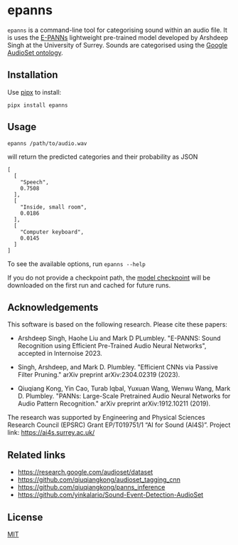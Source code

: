 # epanns

`epanns` is a command-line tool for categorising sound within an audio file. It is uses the [E-PANNs](https://github.com/Arshdeep-Singh-Boparai/E-PANNs) lightweight pre-trained model developed by Arshdeep Singh at the University of Surrey. Sounds are categorised using the [Google AudioSet ontology](https://research.google.com/audioset/ontology/index.html).

## Installation
Use [pipx](https://pipx.pypa.io/stable/) to install:
```
pipx install epanns
```

## Usage
```
epanns /path/to/audio.wav
```
will return the predicted categories and their probability as JSON
```
[
  [
    "Speech",
    0.7508
  ],
  [
    "Inside, small room",
    0.0186
  ],
  [
    "Computer keyboard",
    0.0145
  ]
]
```

To see the available options, run `epanns --help`

If you do not provide a checkpoint path, the [model checkpoint](https://zenodo.org/records/7939403) will be downloaded on the first run and cached for future runs.


## Acknowledgements

This software is based on the following research. Please cite these papers:

- Arshdeep Singh, Haohe Liu and Mark D PLumbley. "E-PANNS: Sound Recognition using Efficient Pre-Trained Audio Neural Networks", accepted in Internoise 2023.

- Singh, Arshdeep, and Mark D. Plumbley. "Efficient CNNs via Passive Filter Pruning." arXiv preprint arXiv:2304.02319 (2023). 

- Qiuqiang Kong, Yin Cao, Turab Iqbal, Yuxuan Wang, Wenwu Wang, Mark D. Plumbley. "PANNs: Large-Scale Pretrained Audio Neural Networks for Audio Pattern Recognition." arXiv preprint arXiv:1912.10211 (2019).

The research was supported by Engineering and Physical Sciences Research Council (EPSRC) Grant EP/T019751/1 “AI for Sound (AI4S)”. Project link:  https://ai4s.surrey.ac.uk/

## Related links

* https://research.google.com/audioset/dataset
* https://github.com/qiuqiangkong/audioset_tagging_cnn
* https://github.com/qiuqiangkong/panns_inference
* https://github.com/yinkalario/Sound-Event-Detection-AudioSet


## License

[MIT](https://choosealicense.com/licenses/mit/)